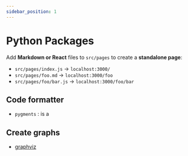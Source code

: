```yaml
---
sidebar_position: 1
---
```


# Python Packages

Add **Markdown or React** files to `src/pages` to create a **standalone page**:

- `src/pages/index.js` → `localhost:3000/`
- `src/pages/foo.md` → `localhost:3000/foo`
- `src/pages/foo/bar.js` → `localhost:3000/foo/bar`

## Code formatter
- `pygments` : is a  

## Create graphs 
- [graphviz](https://pypi.org/project/graphviz/ )